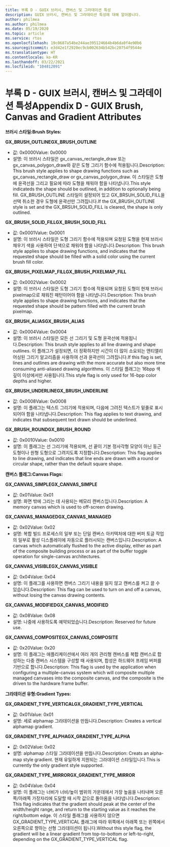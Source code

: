 ```yaml
---
title: 부록 D - GUIX 브러시, 캔버스 및 그라데이션 특성
description: GUIX 브러시, 캔버스 및 그라데이션 특성에 대해 알아봅니다.
author: philmea
ms.author: philmea
ms.date: 05/19/2020
ms.topic: article
ms.service: rtos
ms.openlocfilehash: 19c0687a54be244ae395124664b4b6da0f4e90b6
ms.sourcegitcommit: e3d42e1f2920ec9cb002634b542bc20754f9544e
ms.translationtype: HT
ms.contentlocale: ko-KR
ms.lasthandoff: 03/22/2021
ms.locfileid: "104812091"
---
```

# <a name="appendix-d---guix-brush-canvas-and-gradient-attributes"></a><span data-ttu-id="28d65-103">부록 D - GUIX 브러시, 캔버스 및 그라데이션 특성</span><span class="sxs-lookup"><span data-stu-id="28d65-103">Appendix D - GUIX Brush, Canvas and Gradient Attributes</span></span>

<span data-ttu-id="28d65-104">__**브러시 스타일:**__</span><span class="sxs-lookup"><span data-stu-id="28d65-104">__**Brush Styles:**__</span></span>

<span data-ttu-id="28d65-105">**GX_BRUSH_OUTLINE**</span><span class="sxs-lookup"><span data-stu-id="28d65-105">**GX_BRUSH_OUTLINE**</span></span>
- <span data-ttu-id="28d65-106">값: 0x0000</span><span class="sxs-lookup"><span data-stu-id="28d65-106">Value: 0x0000</span></span>
- <span data-ttu-id="28d65-107">설명: 이 브러시 스타일은 gx_canvas_rectangle_draw 또는 gx_canvas_polygon_draw와 같은 도형 그리기 함수에 적용됩니다.</span><span class="sxs-lookup"><span data-stu-id="28d65-107">Description: This brush style applies to shape drawing functions such as gx_canvas_rectangle_draw or gx_canvas_polygon_draw.</span></span> <span data-ttu-id="28d65-108">이 스타일은 도형에 윤곽선을 그리고 필요에 따라 도형을 채워야 함을 나타냅니다.</span><span class="sxs-lookup"><span data-stu-id="28d65-108">This style indicateds the shape should be outlined, in addition to optionally being fill.</span></span> <span data-ttu-id="28d65-109">GX_BRUSH_OUTLINE 스타일이 설정되어 있고 GX_BRSUH_SOLID_FILL을 선택 취소한 경우 도형에 윤곽선만 그려집니다.</span><span class="sxs-lookup"><span data-stu-id="28d65-109">If the GX_BRUSH_OUTLINE style is set and the GX_BRSUH_SOLID_FILL is cleared, the shape is only outlined.</span></span>

<span data-ttu-id="28d65-110">**GX_BRUSH_SOLID_FILL**</span><span class="sxs-lookup"><span data-stu-id="28d65-110">**GX_BRUSH_SOLID_FILL**</span></span>
- <span data-ttu-id="28d65-111">값: 0x0001</span><span class="sxs-lookup"><span data-stu-id="28d65-111">Value: 0x0001</span></span>
- <span data-ttu-id="28d65-112">설명: 이 브러시 스타일은 도형 그리기 함수에 적용되며 요청된 도형을 현재 브러시 채우기 색을 사용하여 단색으로 채워야 함을 나타냅니다.</span><span class="sxs-lookup"><span data-stu-id="28d65-112">Description: This brush style applies to shape drawing functions, and indicates that the requested shape should be filled with a solid color using the current brush fill color.</span></span>

<span data-ttu-id="28d65-113">**GX_BRUSH_PIXELMAP_FILL**</span><span class="sxs-lookup"><span data-stu-id="28d65-113">**GX_BRUSH_PIXELMAP_FILL**</span></span>
- <span data-ttu-id="28d65-114">값: 0x0002</span><span class="sxs-lookup"><span data-stu-id="28d65-114">Value: 0x0002</span></span>
- <span data-ttu-id="28d65-115">설명: 이 브러시 스타일은 도형 그리기 함수에 적용되며 요청된 도형이 현재 브러시 pixelmap으로 채워진 패턴이어야 함을 나타냅니다.</span><span class="sxs-lookup"><span data-stu-id="28d65-115">Description: This brush style applies to shape drawing functions, and indicates that the requested shape should be pattern filled with the current brush pixelmap.</span></span>

<span data-ttu-id="28d65-116">**GX_BRUSH_ALIAS**</span><span class="sxs-lookup"><span data-stu-id="28d65-116">**GX_BRUSH_ALIAS**</span></span>
- <span data-ttu-id="28d65-117">값: 0x0004</span><span class="sxs-lookup"><span data-stu-id="28d65-117">Value: 0x0004</span></span>
- <span data-ttu-id="28d65-118">설명: 이 브러시 스타일은 모든 선 그리기 및 도형 윤곽선에 적용됩니다.</span><span class="sxs-lookup"><span data-stu-id="28d65-118">Description: This brush style applies to all line drawing and shape outlines.</span></span> <span data-ttu-id="28d65-119">이 플래그가 설정되면, 더 정확하지만 시간이 더 많이 소요되는 앤티앨리어싱된 그리기 알고리즘을 사용하여 선과 윤곽선이 그려집니다.</span><span class="sxs-lookup"><span data-stu-id="28d65-119">If this flag is set, lines and outlines are drawing with the more accurate but also more time consuming anti-aliased drawing algorithms.</span></span> <span data-ttu-id="28d65-120">이 스타일 플래그는 16bpp 색 깊이 이상에서만 사용됩니다.</span><span class="sxs-lookup"><span data-stu-id="28d65-120">This style flag is only used for 16-bpp color depths and higher.</span></span>

<span data-ttu-id="28d65-121">**GX_BRUSH_UNDERLINE**</span><span class="sxs-lookup"><span data-stu-id="28d65-121">**GX_BRUSH_UNDERLINE**</span></span>
- <span data-ttu-id="28d65-122">값: 0x0008</span><span class="sxs-lookup"><span data-stu-id="28d65-122">Value: 0x0008</span></span>
- <span data-ttu-id="28d65-123">설명: 이 플래그는 텍스트 그리기에 적용되며, 다음에 그려진 텍스트가 밑줄로 표시되어야 함을 나타냅니다.</span><span class="sxs-lookup"><span data-stu-id="28d65-123">Description: This flag applies to text drawing, and indicates that subsequent text drawn should be underlined.</span></span>

<span data-ttu-id="28d65-124">**GX_BRUSH_ROUND**</span><span class="sxs-lookup"><span data-stu-id="28d65-124">**GX_BRUSH_ROUND**</span></span>
- <span data-ttu-id="28d65-125">값: 0x0010</span><span class="sxs-lookup"><span data-stu-id="28d65-125">Value: 0x0010</span></span>
- <span data-ttu-id="28d65-126">설명: 이 플래그는 선 그리기에 적용되며, 선 끝이 기본 정사각형 모양이 아닌 둥근 도형이나 원형 도형으로 그려지도록 지정합니다.</span><span class="sxs-lookup"><span data-stu-id="28d65-126">Description: This flag applies to line drawing, and indicates that line ends are drawn with a round or circular shape, rather than the default square shape.</span></span>

<span data-ttu-id="28d65-127">__**캔버스 플래그:**__</span><span class="sxs-lookup"><span data-stu-id="28d65-127">__**Canvas Flags:**__</span></span>

<span data-ttu-id="28d65-128">**GX_CANVAS_SIMPLE**</span><span class="sxs-lookup"><span data-stu-id="28d65-128">**GX_CANVAS_SIMPLE**</span></span>
- <span data-ttu-id="28d65-129">값: 0x01</span><span class="sxs-lookup"><span data-stu-id="28d65-129">Value: 0x01</span></span>
- <span data-ttu-id="28d65-130">설명: 화면 밖에 그리는 데 사용되는 메모리 캔버스입니다.</span><span class="sxs-lookup"><span data-stu-id="28d65-130">Description: A memory canvas which is used to off-screen drawing.</span></span>

<span data-ttu-id="28d65-131">**GX_CANVAS_MANAGED**</span><span class="sxs-lookup"><span data-stu-id="28d65-131">**GX_CANVAS_MANAGED**</span></span>
- <span data-ttu-id="28d65-132">값: 0x02</span><span class="sxs-lookup"><span data-stu-id="28d65-132">Value: 0x02</span></span>
- <span data-ttu-id="28d65-133">설명: 복합 빌드 프로세스의 일부 또는 단일 캔버스 아키텍처에 대한 버퍼 토글 작업의 일부로 활성 디스플레이에 자동으로 플러시되는 캔버스입니다.</span><span class="sxs-lookup"><span data-stu-id="28d65-133">Description: A canvas which automatically flushed to the active display, either as part of the composite building process or as part of the buffer toggle operation for single-canvas architectures.</span></span>

<span data-ttu-id="28d65-134">**GX_CANVAS_VISIBLE**</span><span class="sxs-lookup"><span data-stu-id="28d65-134">**GX_CANVAS_VISIBLE**</span></span>
- <span data-ttu-id="28d65-135">값: 0x04</span><span class="sxs-lookup"><span data-stu-id="28d65-135">Value: 0x04</span></span>
- <span data-ttu-id="28d65-136">설명: 이 플래그를 사용하면 캔버스 그리기 내용을 잃지 않고 캔버스를 켜고 끌 수 있습니다.</span><span class="sxs-lookup"><span data-stu-id="28d65-136">Description: This flag can be used to turn on and off a canvas, without losing the canvas drawing contents.</span></span>

<span data-ttu-id="28d65-137">**GX_CANVAS_MODIFIED**</span><span class="sxs-lookup"><span data-stu-id="28d65-137">**GX_CANVAS_MODIFIED**</span></span>
- <span data-ttu-id="28d65-138">값: 0x08</span><span class="sxs-lookup"><span data-stu-id="28d65-138">Value: 0x08</span></span>
- <span data-ttu-id="28d65-139">설명: 나중에 사용하도록 예약되었습니다.</span><span class="sxs-lookup"><span data-stu-id="28d65-139">Description: Reserved for future use.</span></span>

<span data-ttu-id="28d65-140">**GX_CANVAS_COMPOSITE**</span><span class="sxs-lookup"><span data-stu-id="28d65-140">**GX_CANVAS_COMPOSITE**</span></span>
- <span data-ttu-id="28d65-141">값: 0x20</span><span class="sxs-lookup"><span data-stu-id="28d65-141">Value: 0x20</span></span>
- <span data-ttu-id="28d65-142">설명: 이 플래그는 애플리케이션에서 여러 개의 관리형 캔버스를 복합 캔버스로 합성하는 다중 캔버스 시스템을 구성할 때 사용되며, 합성은 하드웨어 프레임 버퍼를 기반으로 합니다.</span><span class="sxs-lookup"><span data-stu-id="28d65-142">Description: This flag is used by the application when configuring a multiple-canvas system which will composite multiple managed canvases into the composite canvas, and the composite is the driven to the hardware frame buffer.</span></span>

<span data-ttu-id="28d65-143">__**그라데이션 유형:**__</span><span class="sxs-lookup"><span data-stu-id="28d65-143">__**Gradient Types:**__</span></span>

<span data-ttu-id="28d65-144">**GX_GRADIENT_TYPE_VERTICAL**</span><span class="sxs-lookup"><span data-stu-id="28d65-144">**GX_GRADIENT_TYPE_VERTICAL**</span></span>
- <span data-ttu-id="28d65-145">값: 0x01</span><span class="sxs-lookup"><span data-stu-id="28d65-145">Value: 0x01</span></span>
- <span data-ttu-id="28d65-146">설명: 세로 alphamap 그라데이션을 만듭니다.</span><span class="sxs-lookup"><span data-stu-id="28d65-146">Description: Creates a vertical alphamap gradient.</span></span>

<span data-ttu-id="28d65-147">**GX_GRADIENT_TYPE_ALPHA**</span><span class="sxs-lookup"><span data-stu-id="28d65-147">**GX_GRADIENT_TYPE_ALPHA**</span></span>
- <span data-ttu-id="28d65-148">값: 0x02</span><span class="sxs-lookup"><span data-stu-id="28d65-148">Value: 0x02</span></span>
- <span data-ttu-id="28d65-149">설명: alphamap 스타일 그라데이션을 만듭니다.</span><span class="sxs-lookup"><span data-stu-id="28d65-149">Description: Creats an alpha-map style gradient.</span></span> <span data-ttu-id="28d65-150">현재 유일하게 지원되는 그라데이션 스타일입니다.</span><span class="sxs-lookup"><span data-stu-id="28d65-150">This is currently the only gradient style supported.</span></span>

<span data-ttu-id="28d65-151">**GX_GRADIENT_TYPE_MIRROR**</span><span class="sxs-lookup"><span data-stu-id="28d65-151">**GX_GRADIENT_TYPE_MIRROR**</span></span>
- <span data-ttu-id="28d65-152">값: 0x04</span><span class="sxs-lookup"><span data-stu-id="28d65-152">Value: 0x04</span></span>
- <span data-ttu-id="28d65-153">설명: 이 플래그는 너비가 너비/높이 범위의 가운데에서 가장 높음을 나타내며 오른쪽/아래쪽 가장자리에 도달할 때 시작 값으로 돌아옴을 나타냅니다.</span><span class="sxs-lookup"><span data-stu-id="28d65-153">Description: This flag indicates that the gradient should peak at the center of the width/height range, and return to the starting value as it reaches the right/bottom edge.</span></span> <span data-ttu-id="28d65-154">이 스타일 플래그를 사용하지 않으면 GX_GRADIENT_TYPE_VERTICAL 플래그에 따라 위쪽에서 아래쪽 또는 왼쪽에서 오른쪽으로 향하는 선형 그라데이션이 됩니다.</span><span class="sxs-lookup"><span data-stu-id="28d65-154">Without this style flag, the gradient will be a linear gradient from top-to-bottom or left-to-right, depending on the GX_GRADIENT_TYPE_VERTICAL flag.</span></span>